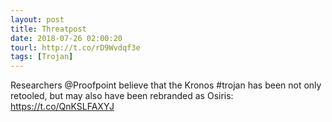 ```yaml
---
layout: post
title: Threatpost
date: 2018-07-26 02:00:20
tourl: http://t.co/rD9Wvdqf3e
tags: [Trojan]
---
```

Researchers @Proofpoint believe that the Kronos #trojan has been not only retooled, but may also have been rebranded as Osiris: https://t.co/QnKSLFAXYJ
